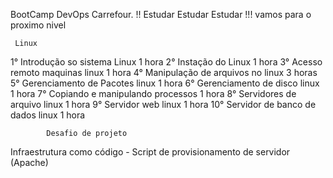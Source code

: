 BootCamp DevOps Carrefour. !!
Estudar Estudar Estudar !!!
vamos para o proximo nivel

     Linux

1° Introdução so sistema Linux           1 hora
2° Instação do Linux                     1 hora
3° Acesso remoto maquinas linux          1 hora
4° Manipulação de arquivos no linux      3 horas
5° Gerenciamento de Pacotes linux        1 hora
6° Gerenciamento de disco linux          1 hora
7° Copiando e manipulando processos      1 hora
8° Servidores de arquivo linux           1 hora
9° Servidor web linux                    1 hora
10° Servidor de banco de dados linux     1 hora

            Desafio de projeto

Infraestrutura como código - Script de provisionamento de servidor (Apache)

